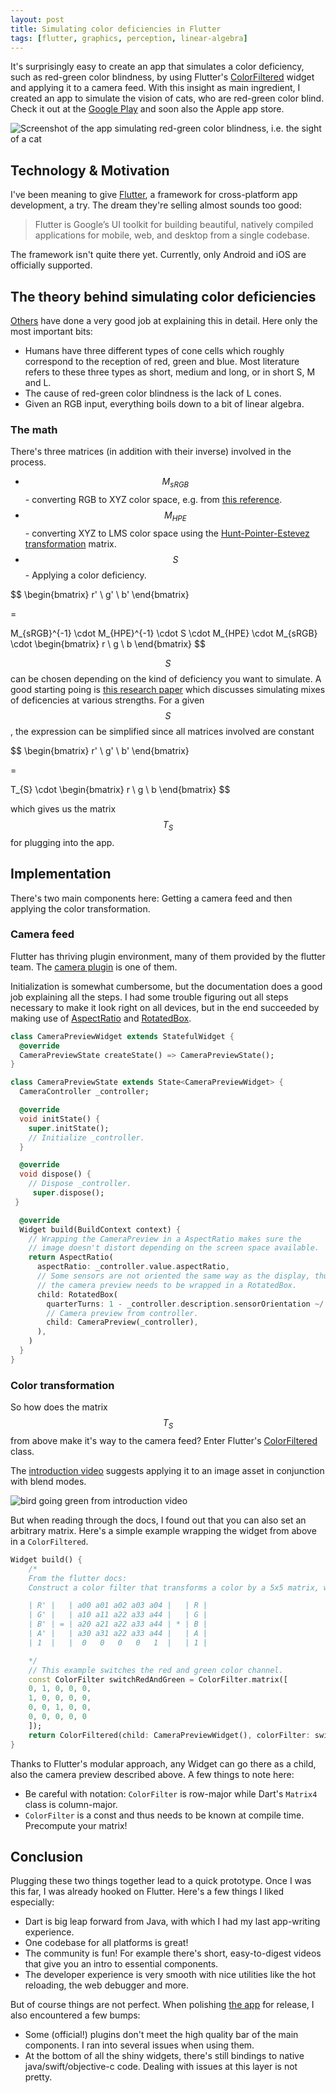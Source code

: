 ```yaml
---
layout: post
title: Simulating color deficiencies in Flutter
tags: [flutter, graphics, perception, linear-algebra]
---
```


It's surprisingly easy to create an app that simulates a color deficiency, such as red-green color blindness, by using Flutter's [ColorFiltered](https://www.youtube.com/watch?v=F7Cll22Dno8) widget and applying it to a camera feed.
With this insight as main ingredient, I created an app to simulate the vision of cats, who are red-green color blind. Check it out at the [Google Play](https://play.google.com/store/apps/details?id=ch.panmari.cat_sight) and soon also the Apple app store.

![Screenshot of the app simulating red-green color blindness, i.e. the sight of a cat](/assets/img/screenshot_color_blindness.png)

## Technology & Motivation

I've been meaning to give [Flutter](https://flutter.dev), a framework for cross-platform app development, a try. The dream they're selling almost sounds too good:

> Flutter is Google’s UI toolkit for building beautiful, natively compiled applications for mobile, web, and desktop from a single codebase.

The framework isn't quite there yet. Currently, only Android and iOS are officially supported.

## The theory behind simulating color deficiencies

[Others](https://ixora.io/projects/colorblindness/color-blindness-simulation-research/) have done a very good job at explaining this in detail. Here only the most important bits:

* Humans have three different types of cone cells which roughly correspond to the reception of red, green and blue. Most literature refers to these three types as short, medium and long, or in short S, M and L.
* The cause of red-green color blindness is the lack of L cones.
* Given an RGB input, everything boils down to a bit of linear algebra.

### The math

There's three matrices (in addition with their inverse) involved in the process.

* $$M_{sRGB}$$ - converting RGB to XYZ color space, e.g. from [this reference](http://www.brucelindbloom.com/index.html?Eqn_RGB_to_XYZ.html).
* $$M_{HPE}$$ - converting XYZ to LMS color space using the [Hunt-Pointer-Estevez transformation](https://en.wikipedia.org/wiki/LMS_color_space#Hunt.2C_RLAB) matrix.
* $$S$$ - Applying a color deficiency.

$$
\begin{bmatrix}
   r' \\
   g' \\
   b'
\end{bmatrix}

=

M_{sRGB}^{-1} \cdot
M_{HPE}^{-1} \cdot
S \cdot
M_{HPE} \cdot
M_{sRGB} \cdot
\begin{bmatrix}
   r \\
   g \\
   b
\end{bmatrix}
$$

$$S$$ can be chosen depending on the kind of deficiency you want to simulate. A good starting poing is [this research paper](https://arxiv.org/pdf/1711.10662.pdf) which discusses simulating mixes of deficencies at various strengths. For a given $$S$$, the expression can be simplified since all matrices involved are constant

$$
\begin{bmatrix}
   r' \\
   g' \\
   b'
\end{bmatrix}

=

T_{S} \cdot
\begin{bmatrix}
   r \\
   g \\
   b
\end{bmatrix}
$$

which gives us the matrix $$T_{S}$$ for plugging into the app.

## Implementation

There's two main components here: Getting a camera feed and then applying the color transformation.

### Camera feed

Flutter has thriving plugin environment, many of them provided by the flutter team. The [camera plugin](https://flutter.dev/docs/cookbook/plugins/picture-using-camera) is one of them.

Initialization is somewhat cumbersome, but the documentation does a good job explaining all the steps. I had some trouble figuring out all steps necessary to make it look right on all devices, but in the end succeeded by making use of [AspectRatio](https://api.flutter.dev/flutter/widgets/AspectRatio-class.html) and [RotatedBox](https://api.flutter.dev/flutter/widgets/RotatedBox-class.html).

```dart
class CameraPreviewWidget extends StatefulWidget {
  @override
  CameraPreviewState createState() => CameraPreviewState();
}

class CameraPreviewState extends State<CameraPreviewWidget> {
  CameraController _controller;

  @override
  void initState() {
    super.initState();
    // Initialize _controller.
  }

  @override
  void dispose() {
    // Dispose _controller.
     super.dispose();
 }

  @override
  Widget build(BuildContext context) {
    // Wrapping the CameraPreview in a AspectRatio makes sure the
    // image doesn't distort depending on the screen space available.
    return AspectRatio(
      aspectRatio: _controller.value.aspectRatio,
      // Some sensors are not oriented the same way as the display, thus
      // the camera preview needs to be wrapped in a RotatedBox.
      child: RotatedBox(
        quarterTurns: 1 - _controller.description.sensorOrientation ~/ 90,
        // Camera preview from controller.
        child: CameraPreview(_controller),
      ),
    )
  }
}
```

### Color transformation

So how does the matrix $$T_S$$ from above make it's way to the camera feed? Enter Flutter's [ColorFiltered](https://api.flutter.dev/flutter/widgets/ColorFiltered-class.html) class.

The [introduction video](https://www.youtube.com/watch?v=F7Cll22Dno8) suggests applying it to an image asset in conjunction with blend modes.

![bird going green from introduction video](/assets/img/ColorFiltered_Flutter_Widget_of_the_Week.gif)

But when reading through the docs, I found out that you can also set an arbitrary matrix. Here's a simple example wrapping the widget from above in a `ColorFiltered`.

```dart
Widget build() {
    /*
    From the flutter docs:
    Construct a color filter that transforms a color by a 5x5 matrix, where the fifth row is implicitly added in an identity configuration.

    | R' |   | a00 a01 a02 a03 a04 |   | R |
    | G' |   | a10 a11 a22 a33 a44 |   | G |
    | B' | = | a20 a21 a22 a33 a44 | * | B |
    | A' |   | a30 a31 a22 a33 a44 |   | A |
    | 1  |   |  0   0   0   0   1  |   | 1 |

    */
    // This example switches the red and green color channel.
    const ColorFilter switchRedAndGreen = ColorFilter.matrix([
    0, 1, 0, 0, 0,
    1, 0, 0, 0, 0,
    0, 0, 1, 0, 0,
    0, 0, 0, 0, 0
    ]);
    return ColorFiltered(child: CameraPreviewWidget(), colorFilter: switchRedAndGreen)
}
```

Thanks to Flutter's modular approach, any Widget can go there as a child, also the camera preview described above. A few things to note here:

* Be careful with notation: `ColorFilter` is row-major while Dart's `Matrix4` class is column-major.
* `ColorFilter` is a const and thus needs to be known at compile time. Precompute your matrix!

## Conclusion

Plugging these two things together lead to a quick prototype. Once I was this far, I was already hooked on Flutter. Here's a few things I liked especially:

* Dart is big leap forward from Java, with which I had my last app-writing experience.
* One codebase for all platforms is great!
* The community is fun! For example there's short, easy-to-digest videos that give you an intro to essential components.
* The developer experience is very smooth with nice utilities like the hot reloading, the web debugger and more.

But of course things are not perfect. When polishing [the app](https://play.google.com/store/apps/details?id=ch.panmari.cat_sight) for release, I also encountered a few bumps:

* Some (official!) plugins don't meet the high quality bar of the main components. I ran into several issues when using them.
* At the bottom of all the shiny widgets, there's still bindings to native java/swift/objective-c code. Dealing with issues at this layer is not pretty.
